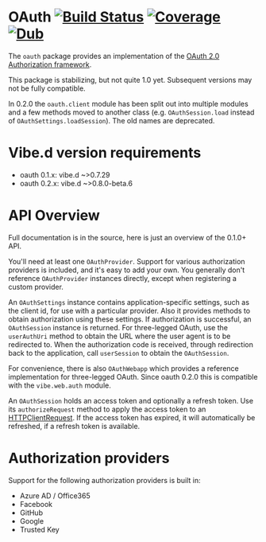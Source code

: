 # OAuth [![Build Status](https://travis-ci.org/thaven/oauth.svg?branch=master)](https://travis-ci.org/thaven/oauth) [![Coverage](https://codecov.io/gh/thaven/oauth/branch/master/graph/badge.svg)](https://codecov.io/gh/thaven/oauth) [![Dub](https://img.shields.io/dub/v/oauth.svg)](https://code.dlang.org/packages/oauth)
The `oauth` package provides an implementation of the [OAuth 2.0 Authorization
framework][RFC6749].

This package is stabilizing, but not quite 1.0 yet. Subsequent versions may not
be fully compatible.

In 0.2.0 the `oauth.client` module has been split out into multiple modules and
a few methods moved to another class (e.g. `OAuthSession.load` instead of
`OAuthSettings.loadSession`). The old names are deprecated.

# Vibe.d version requirements
- oauth 0.1.x: vibe.d ~>0.7.29
- oauth 0.2.x: vibe.d ~>0.8.0-beta.6

# API Overview
Full documentation is in the source, here is just an overview of the 0.1.0+ API.

You'll need at least one `OAuthProvider`. Support for various authorization
providers is included, and it's easy to add your own. You generally don't
reference `OAuthProvider` instances directly, except when registering a custom
provider.

An `OAuthSettings` instance contains application-specific settings, such as the
client id, for use with a particular provider. Also it provides methods to
obtain authorization using these settings. If authorization is successful, an
`OAuthSession` instance is returned. For three-legged OAuth, use the
`userAuthUri` method to obtain the URL where the user agent is to be redirected
to. When the authorization code is received, through redirection back to the
application, call `userSession` to obtain the `OAuthSession`.

For convenience, there is also `OAuthWebapp` which provides a reference
implementation for three-legged OAuth. Since oauth 0.2.0 this is compatible with
the `vibe.web.auth` module.

An `OAuthSession` holds an access token and optionally a refresh token. Use its
`authorizeRequest` method to apply the access token to an
[HTTPClientRequest](http://vibed.org/api/vibe.http.client/HTTPClientRequest).
If the access token  has expired, it will automatically be refreshed, if a
refresh token is available.

# Authorization providers
Support for the following authorization providers is built in:
- Azure AD / Office365
- Facebook
- GitHub
- Google
- Trusted Key

[RFC6749]: https://tools.ietf.org/html/rfc6749
